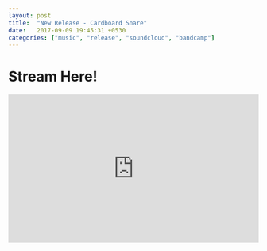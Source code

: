 ```yaml
---
layout: post
title:  "New Release - Cardboard Snare"
date:   2017-09-09 19:45:31 +0530
categories: ["music", "release", "soundcloud", "bandcamp"]
---
```


# Stream Here!

<iframe width="100%" height="300" scrolling="no" frameborder="no" src="https://w.soundcloud.com/player/?url=https%3A//api.soundcloud.com/playlists/351554766&amp;color=%23ff5500&amp;auto_play=false&amp;hide_related=false&amp;show_comments=true&amp;show_user=true&amp;show_reposts=false&amp;visual=true"></iframe>
